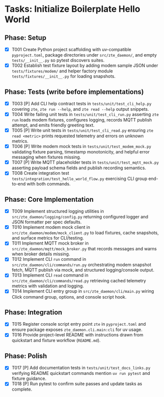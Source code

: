 # Tasks: Initialize Boilerplate Hello World

## Phase: Setup
- [X] T001 Create Python project scaffolding with uv-compatible `pyproject.toml`, package directories under `src/zte_daemon/`, and empty `tests/__init__.py` so pytest discovers suites.
- [X] T002 Establish test fixture layout by adding modem sample JSON under `tests/fixtures/modem/` and helper factory module `tests/fixtures/__init__.py` for loading snapshots.

## Phase: Tests (write before implementations)
- [X] T003 [P] Add CLI help contract tests in `tests/unit/test_cli_help.py` covering `zte`, `zte run --help`, and `zte read --help` output snippets.
- [X] T004 Write failing unit tests in `tests/unit/test_cli_run.py` asserting `zte run` loads modem fixtures, configures logging, records MQTT publish attempt, and emits friendly greeting text.
- [X] T005 [P] Write unit tests in `tests/unit/test_cli_read.py` ensuring `zte read <metric>` prints requested telemetry and errors on unknown metrics.
- [X] T006 [P] Write modem mock tests in `tests/unit/test_modem_mock.py` validating fixture parsing, timestamp monotonicity, and helpful error messaging when fixtures missing.
- [X] T007 [P] Write MQTT placeholder tests in `tests/unit/test_mqtt_mock.py` asserting payload schema fields and publish recording semantics.
- [X] T008 Create integration test `tests/integration/test_hello_world_flow.py` exercising CLI group end-to-end with both commands.

## Phase: Core Implementation
- [X] T009 Implement structured logging utilities in `src/zte_daemon/logging/config.py` returning configured logger and JSON formatter per spec defaults.
- [X] T010 Implement modem mock client in `src/zte_daemon/modem/mock_client.py` to load fixtures, cache snapshots, and surface metrics for CLI/testing.
- [X] T011 Implement MQTT mock broker in `src/zte_daemon/mqtt/mock_broker.py` that records messages and warns when broker details missing.
- [X] T012 Implement CLI `run` command in `src/zte_daemon/cli/commands/run.py` orchestrating modem snapshot fetch, MQTT publish via mock, and structured logging/console output.
- [X] T013 Implement CLI `read` command in `src/zte_daemon/cli/commands/read.py` retrieving cached telemetry metrics with validation and logging.
- [X] T014 Implement CLI entry group in `src/zte_daemon/cli/main.py` wiring Click command group, options, and console script hook.

## Phase: Integration
- [X] T015 Register console script entry point `zte` in `pyproject.toml` and ensure package exposes `zte_daemon.cli.main:cli` for uv usage.
- [X] T016 Provide project-level README with instructions drawn from quickstart and fixture workflow (`README.md`).

## Phase: Polish
- [X] T017 [P] Add documentation tests in `tests/unit/test_docs_links.py` verifying README quickstart commands mention `uv run pytest` and fixture guidance.
- [X] T018 [P] Run pytest to confirm suite passes and update tasks as complete.
